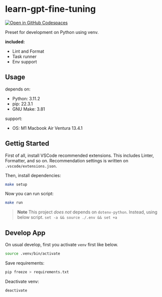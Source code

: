# learn-gpt-fine-tuning

[![Open in GitHub Codespaces](https://github.com/codespaces/badge.svg)](https://github.com/codespaces/new?hide_repo_select=true&ref=main&repo=686856069&skip_quickstart=true)

Preset for development on Python using venv.

**included:**
- Lint and Format
- Task runner
- Env support

## Usage

depends on:
- Python: 3.11.2
- pip: 22.3.1
- GNU Make: 3.81

support:
- OS: M1 Macbook Air Ventura 13.4.1


## Gettig Started
First of all, install VSCode recommended extensions. This includes Linter, Formatter, and so on. Recommendation settings is written on `.vscode/extensions.json`.

Then, install dependencies:

```bash
make setup
```

Now you can run script:

```bash
make run
```

> **Note**
This project *does not* depends on `dotenv-python`. Instead, using below script.
> `set -a && source ./.env && set +a`

## Develop App
On usual develop, first you activate `venv` first like below.

```bash
source .venv/bin/activate
```

Save requirements:

```bash
pip freeze > requirements.txt
```

Deactivate venv:

```bash
deactivate
```
